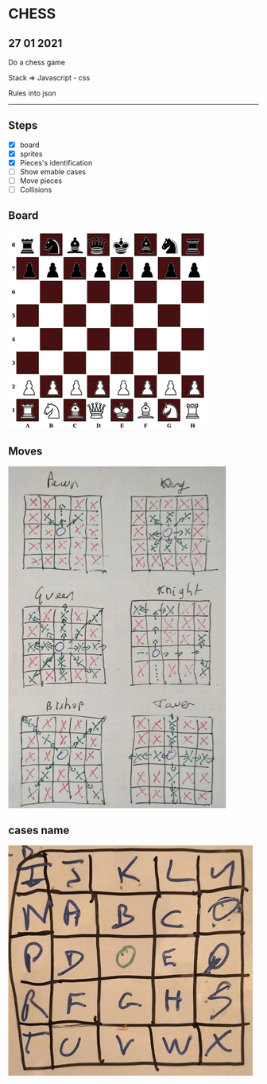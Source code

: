 # CHESS

## 27 01 2021

Do a chess game

Stack => Javascript - css

Rules into json

***

## Steps

- [x] board
- [x] sprites
- [x] Pieces's identification
- [ ] Show emable cases
- [ ] Move pieces
- [ ] Collisions

## Board

![Screenshot](board.jpg)

## Moves

![Screenshot](move.jpg)


## cases name

![Screenshot](cases.jpg)